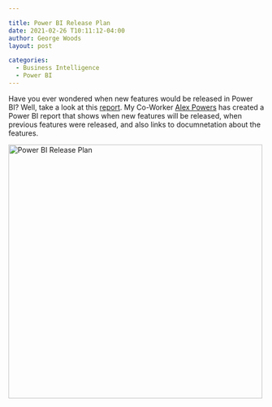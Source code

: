 ```yaml
---

title: Power BI Release Plan 
date: 2021-02-26 T10:11:12-04:00
author: George Woods
layout: post

categories:
  - Business Intelligence
  - Power BI
---
```

Have you ever wondered when new features would be released in Power BI? Well, take a look at this [report](https://aka.ms/releaseplan). My Co-Worker [Alex Powers](https://twitter.com/notaboutthecell) has created a Power BI report that shows when new features will be released, when previous features were released, and also links to documnetation about the features.

<p> <img src="https://georgevwoods.com/images/PBIReleasePlan.png" alt="Power BI Release Plan" width="500" height="500"</p>




